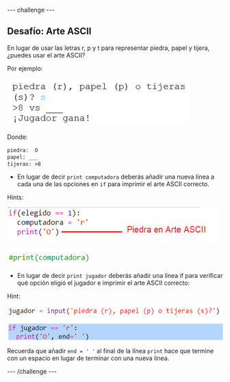 --- challenge ---

## Desafío: Arte ASCII

En lugar de usar las letras r, p y t para representar piedra, papel y tijera, ¿puedes usar el arte ASCII?

Por ejemplo:

![captura de pantalla](images/rps-ascii-challenge.png)

Donde:

    piedra:  O
    papel: ___
    tijeras: >8
    

+ En lugar de decir `print computadora` deberás añadir una nueva línea a cada una de las opciones en `if` para imprimir el arte ASCII correcto. 

Hints:

![captura de pantalla](images/rps-ascii-rock.png)

![captura de pantalla](images/rps-comment-computer.png)

+ En lugar de decir `print jugador` deberás añadir una línea if para verificar qué opción eligió el jugador e imprimir el arte ASCII correcto:

Hint:

![captura de pantalla](images/rps-player-ascii.png)

Recuerda que añadir `end = ' '` al final de la línea `print` hace que termine con un espacio en lugar de terminar con una nueva línea.

--- /challenge ---